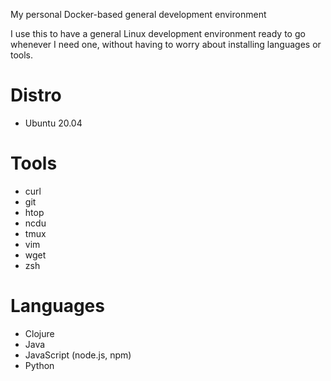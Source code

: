 My personal Docker-based general development environment

I use this to have a general Linux development environment ready to go whenever I need one, without having to worry about installing languages or tools.

# Distro
- Ubuntu 20.04

# Tools
- curl
- git
- htop
- ncdu
- tmux
- vim
- wget
- zsh

# Languages
- Clojure
- Java
- JavaScript (node.js, npm)
- Python
